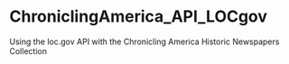 # ChroniclingAmerica_API_LOCgov
Using the loc.gov API with the Chronicling America Historic Newspapers Collection
